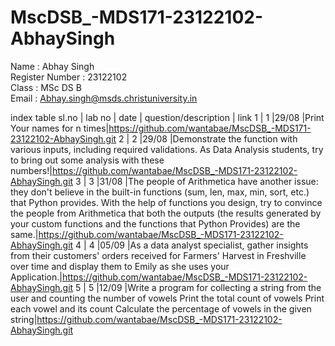 # MscDSB_-MDS171-23122102-AbhaySingh

Name : Abhay Singh     
Register Number : 23122102     
Class : MSc DS B     
Email : Abhay.singh@msds.christuniversity.in     


index table
sl.no | lab no | date | question/description | link
1     | 1      |29/08 |Print Your names for n times|https://github.com/wantabae/MscDSB_-MDS171-23122102-AbhaySingh.git
2     | 2      |29/08 |Demonstrate the function with various inputs, including required validations. As Data Analysis students, try to bring out some analysis with these numbers!|https://github.com/wantabae/MscDSB_-MDS171-23122102-AbhaySingh.git
3     | 3      |31/08 |The people of Arithmetica have another issue: they don't believe in the built-in functions (sum, len, max, min, sort, etc.) that Python provides. With the help of functions you design, try to convince the people from Arithmetica that both the outputs (the results generated by your custom functions and the functions that Python Provides) are the same.|https://github.com/wantabae/MscDSB_-MDS171-23122102-AbhaySingh.git
4     | 4      |05/09 |As a data analyst specialist, gather insights from their customers' orders received for Farmers' Harvest in Freshville over time and display them to Emily as she uses your Application.|https://github.com/wantabae/MscDSB_-MDS171-23122102-AbhaySingh.git
5     | 5      |12/09 |Write a program for collecting a string from the user and counting the number of vowels Print the total count of vowels Print each vowel and its count Calculate the percentage of vowels in the given string|https://github.com/wantabae/MscDSB_-MDS171-23122102-AbhaySingh.git
